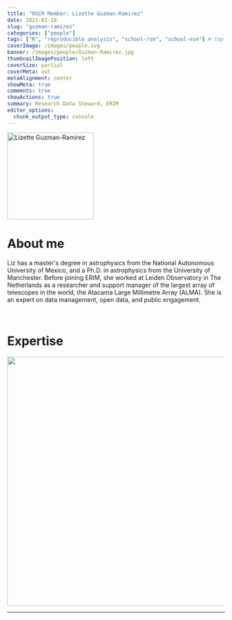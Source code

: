 ```yaml
---
title: "OSCR Member: Lizette Guzman-Ramirez"
date: 2021-01-18
slug: "guzman-ramirez"
categories: ["people"]
tags: ["R", "reproducible analysis", "school-rsm", "school-ese"] # top 3 categories + unique + school
coverImage: /images/people.svg
banner: /images/people/Guzman-Ramirez.jpg
thumbnailImagePosition: left
coverSize: partial
coverMeta: out
metaAlignment: center
showMeta: true
comments: true
showActions: true
summary: Research Data Steward, ERIM
editor_options: 
  chunk_output_type: console
---
```


<!-- EMAIL -->
<p>
  <a href="mailto:guzmanramirez@rsm.nl">
  <img border="0" alt="Lizette Guzman-Ramirez" src="/images/people/Guzman-Ramirez.jpg" width="200" height="200" align="center">
  </a>
</p>


<p align="center">
<!--  CV
  <a href="" class="fa-solid fa-file" style="color:#000000;">
  </a> -->

<!-- TWITTER   
  <a href="" class="fa-brands fa-x-twitter" style="color:#000000;">
  </a>   -->


<!-- GOOGLE SCHOLAR
  <a href="" class="fa-brands fa-google-scholar" style="color:#000000;">
  </a>
  -->
  
<!-- RESEARCHGATE 
  <a href="" class="fa-brands fa-researchgate" style="color:#000000;">
  </a>
   --> 
  
<!-- LINKEDIN -->
  <a href="https://nl.linkedin.com/in/drlizguzman" class="fa-brands fa-linkedin" style="color:#000000;">
  </a> 
  
<!-- ORCID -->
<a href="https://orcid.org/0000-0001-5668-3021" class="fa-brands fa-orcid" style="color:#000000;">
</a>  

<!-- PERSONAL WEBSITE 
  <a href="" class="fa-solid fa-link" style="color:#000000;">
  </a> -->

<!-- GITHUB 
  <a href="" class="fa-brands fa-github" style="color:#000000;"> 
  </a> -->
</p>






# About me

Liz has a master's degree in astrophysics from the National Autonomous University of Mexico, and a Ph.D. in astrophysics from the University of Manchester. Before joining ERIM, she worked at Leiden Observatory in The Netherlands as a researcher and support manager of the largest array of telescopes in the world, the Atacama Large Millimetre Array (ALMA). She is an expert on data management, open data, and public engagement.
 
<BR>

# Expertise

<img src="{{< blogdown/postref >}}index_files/figure-html/radarPlot-1.png" width="576" />

***



